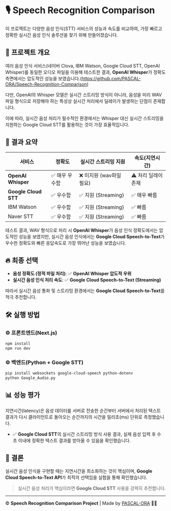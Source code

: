# 🎙️ Speech Recognition Comparison

이 프로젝트는 다양한 음성 인식(STT) 서비스의 성능과 속도를 비교하여, 가장 빠르고 정확한 실시간 음성 인식 솔루션을 찾기 위해 만들어졌습니다.

## 🚀 프로젝트 개요

여러 음성 인식 서비스(네이버 Clova, IBM Watson, Google Cloud STT, OpenAI Whisper)를 동일한 오디오 파일을 이용해 테스트한 결과, **OpenAI Whisper**가 정확도 측면에서는 압도적인 성능을 보였습니다.(https://github.com/PASCAL-ORA/Speech-Recognition-Comparison)

다만, OpenAI의 Whisper 모델은 실시간 스트리밍 방식이 아니라, 음성을 미리 WAV 파일 형식으로 저장해야 하는 특성상 실시간 처리에서 딜레이가 발생하는 단점이 존재합니다.

이에 따라, 실시간 음성 처리가 필수적인 환경에서는 Whisper 대신 실시간 스트리밍을 지원하는 Google Cloud STT를 활용하는 것이 가장 효율적입니다.

## 🥇 결과 요약

| 서비스 | 정확도 | 실시간 스트리밍 지원 | 속도(지연시간) |
|---|---|---|---|
| **OpenAI Whisper** | ✅ 매우 우수함 | ❌ 미지원 (wav파일 필요) | ⚠️ 처리 딜레이 존재 |
| **Google Cloud STT** | ✅ 우수함 | ✅ 지원 (Streaming) | ✅ 매우 빠름 |
| IBM Watson | ✅ 우수함 | ✅ 지원 (Streaming) | ✅ 빠름 |
| Naver STT | ✅ 우수함 | ✅ 지원 (Streaming) | ✅ 빠름 |

테스트 결과, WAV 형식으로 처리 시 **OpenAI Whisper**가 음성 인식 정확도에서는 압도적인 성능을 보였지만, 실시간 음성 인식에서는 **Google Cloud Speech-to-Text**가 우수한 정확도와 빠른 응답속도로 가장 뛰어난 성능을 보였습니다.

## 🔥 최종 선택

- **음성 정확도 (정적 파일 처리)**: ✅ **OpenAI Whisper 압도적 우위**
- **실시간 음성 인식 처리 속도**: ✅ **Google Cloud Speech-to-Text (Streaming)**

따라서 실시간 음성 통화 및 스트리밍 환경에서는 **Google Cloud Speech-to-Text**를 적극 추천합니다.

## 🛠️ 실행 방법

### ⚙️ 프론트엔드(Next.js)

```bash
npm install
npm run dev
```

### ⚙️ 백엔드(Python + Google STT)

```bash
pip install websockets google-cloud-speech python-dotenv
python Google_Audio.py
```

## 📊 성능 평가

지연시간(latency)은 음성 데이터를 서버로 전송한 순간부터 서버에서 처리된 텍스트 결과가 다시 클라이언트로 돌아오는 순간까지의 시간을 밀리초(ms) 단위로 측정했습니다.

- ✅ **Google Cloud STT**의 실시간 스트리밍 방식 사용 결과, 실제 음성 입력 후 수 초 이내에 정확한 텍스트 결과를 받아올 수 있음을 확인했습니다.

## 🎯 결론

실시간 음성 인식을 구현할 때는 지연시간을 최소화하는 것이 핵심이며, **Google Cloud Speech-to-Text API**가 최적의 선택임을 실험을 통해 확인했습니다.

> 실시간 음성 처리가 핵심이라면 **Google Cloud STT** 사용을 강력히 추천합니다.

---

©️ **Speech Recognition Comparison Project** | Made by [PASCAL-ORA](https://github.com/PASCAL-ORA) 🚀✨

